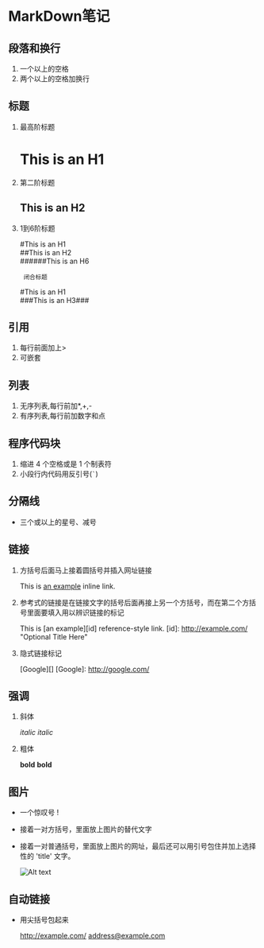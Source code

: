 MarkDown笔记
===========

段落和换行
----------

1. 一个以上的空格   
2. 两个以上的空格加换行

标题
----

1. 最高阶标题

    This is an H1   
    =============

2. 第二阶标题

	This is an H2   
	-------------

3. 1到6阶标题

	#This is an H1   
	##This is an H2   
	######This is an H6   

        闭合标题

	#This is an H1   
	###This is an H3###   

引用
----

1. 每行前面加上>   
2. 可嵌套

列表
----

1. 无序列表,每行前加*,+,-   
2. 有序列表,每行前加数字和点

程序代码块
----------

1. 缩进 4 个空格或是 1 个制表符   
2. 小段行内代码用反引号(`` ` ``)

分隔线
------

* 三个或以上的星号、减号

链接
----

1. 方括号后面马上接着圆括号并插入网址链接   

    This is [an example](http://example.com/ "Title") inline link.

2. 参考式的链接是在链接文字的括号后面再接上另一个方括号，而在第二个方括号里面要填入用以辨识链接的标记

    This is [an example][id] reference-style link.
    [id]: http://example.com/  "Optional Title Here"

3. 隐式链接标记

    [Google][]
    [Google]: http://google.com/

强调
----
1. 斜体

    *italic* _italic_

2. 粗体

    **bold** __bold__

图片
----

* 一个惊叹号 !
* 接着一对方括号，里面放上图片的替代文字
* 接着一对普通括号，里面放上图片的网址，最后还可以用引号包住并加上选择性的 'title' 文字。

    ![Alt text](/path/to/img.jpg)

自动链接
-------

* 用尖括号包起来

    <http://example.com/>
    <address@example.com>
